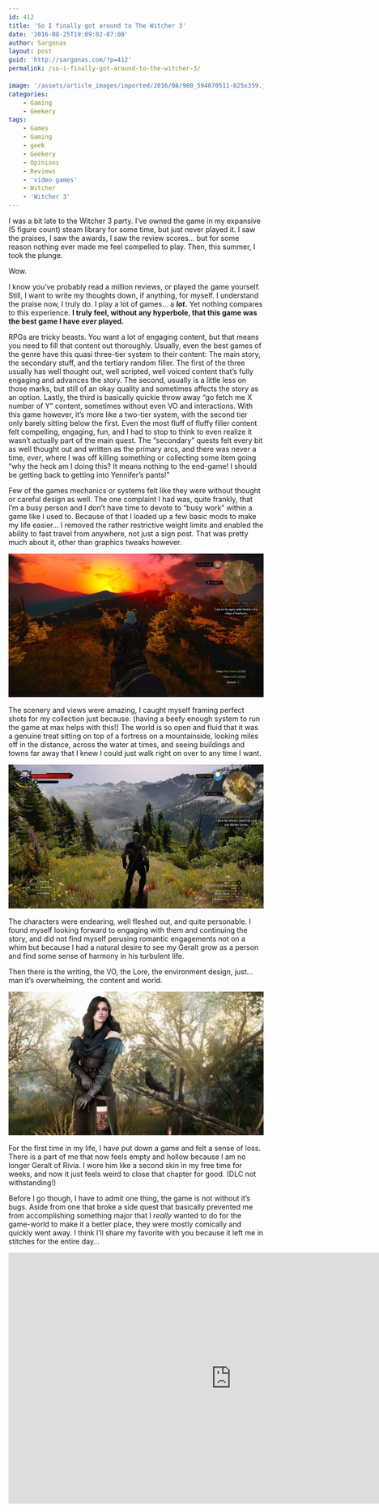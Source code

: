 ```yaml
---
id: 412
title: 'So I finally got around to The Witcher 3'
date: '2016-08-25T19:09:02-07:00'
author: Sargonas
layout: post
guid: 'http://sargonas.com/?p=412'
permalink: /so-i-finally-got-around-to-the-witcher-3/

image: '/assets/article_images/imported/2016/08/980_594070511-825x359.jpg'
categories:
    - Gaming
    - Geekery
tags:
    - Games
    - Gaming
    - geek
    - Geekery
    - Opinions
    - Reviews
    - 'video games'
    - Witcher
    - 'Witcher 3'
---
```


I was a bit late to the Witcher 3 party. I’ve owned the game in my expansive (5 figure count) steam library for some time, but just never played it. I saw the praises, I saw the awards, I saw the review scores… but for some reason nothing ever made me feel compelled to play. Then, this summer, I took the plunge.

Wow.

I know you’ve probably read a million reviews, or played the game yourself. Still, I want to write my thoughts down, if anything, for myself. I understand the praise now, I truly do. I play a lot of games… a ***lot*.** Yet nothing compares to this experience. **I truly feel, without any hyperbole, that this game was the best game I have *ever* played.**

RPGs are tricky beasts. You want a lot of engaging content, but that means you need to fill that content out thoroughly. Usually, even the best games of the genre have this quasi three-tier system to their content: The main story, the secondary stuff, and the tertiary random filler. The first of the three usually has well thought out, well scripted, well voiced content that’s fully engaging and advances the story. The second, usually is a little less on those marks, but still of an okay quality and sometimes affects the story as an option. Lastly, the third is basically quickie throw away “go fetch me X number of Y” content, sometimes without even VO and interactions. With this game however, it’s more like a two-tier system, with the second tier only barely sitting below the first. Even the most fluff of fluffy filler content felt compelling, engaging, fun, and I had to stop to think to even realize it wasn’t actually part of the main quest. The “secondary” quests felt every bit as well thought out and written as the primary arcs, and there was never a time, *ever*, where I was off killing something or collecting some item going “why the heck am I doing this? It means nothing to the end-game! I should be getting back to getting into Yennifer’s pants!”

Few of the games mechanics or systems felt like they were without thought or careful design as well. The one complaint I had was, quite frankly, that I’m a busy person and I don’t have time to devote to “busy work” within a game like I used to. Because of that I loaded up a few basic mods to make my life easier… I removed the rather restrictive weight limits and enabled the ability to fast travel from anywhere, not just a sign post. That was pretty much about it, other than graphics tweaks however.

![screenshot-2014-08-12-15-55-29](/assets/article_images/imported/2016/08/Screenshot-2014-08-12-15.55.29-1024x575.jpg)

The scenery and views were amazing, I caught myself framing perfect shots for my collection just because. (having a beefy enough system to run the game at max helps with this!) The world is so open and fluid that it was a genuine treat sitting on top of a fortress on a mountainside, looking miles off in the distance, across the water at times, and seeing buildings and towns far away that I knew I could just walk right on over to any time I want.

![1379952562840114576](/assets/article_images/imported/2016/10/1379952562840114576.jpg)

The characters were endearing, well fleshed out, and quite personable. I found myself looking forward to engaging with them and continuing the story, and did not find myself perusing romantic engagements not on a whim but because I had a natural desire to see my Geralt grow as a person and find some sense of harmony in his turbulent life.

Then there is the writing, the VO, the Lore, the environment design, just… man it’s overwhelming, the content and world.

![fd674ed8df3b03f84dd0b9c9043f4a2d](/assets/article_images/imported/2016/10/fd674ed8df3b03f84dd0b9c9043f4a2d-1024x576.jpg)

For the first time in my life, I have put down a game and felt a sense of loss. There is a part of me that now feels empty and hollow because I am no longer Geralt of Rivia. I wore him like a second skin in my free time for weeks, and now it just feels weird to close that chapter for good. (DLC not withstanding!)

Before I go though, I have to admit one thing, the game is not without it’s bugs. Aside from one that broke a side quest that basically prevented me from accomplishing something major that I *really* wanted to do for the game-world to make it a better place, they were mostly comically and quickly went away. I think I’ll share my favorite with you because it left me in stitches for the entire day…

<iframe allow="accelerometer; autoplay; clipboard-write; encrypted-media; gyroscope; picture-in-picture" allowfullscreen="" frameborder="0" height="495" loading="lazy" src="https://www.youtube.com/embed/722xSn7yrOg?feature=oembed" title="Bicycle Horse" width="880"></iframe>